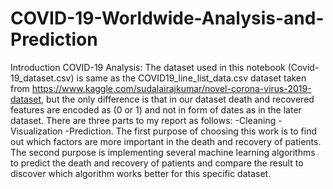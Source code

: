# COVID-19-Worldwide-Analysis-and-Prediction
Introduction  COVID-19 Analysis: The dataset used in this notebook (Covid-19_dataset.csv) is same as the COVID19_line_list_data.csv dataset taken from https://www.kaggle.com/sudalairajkumar/novel-corona-virus-2019-dataset, but the only difference is that in our dataset death and recovered features are encoded as (0 or 1) and not in form of dates as in the later dataset.  There are three parts to my report as follows:  -Cleaning -Visualization -Prediction. The first purpose of choosing this work is to find out which factors are more important in the death and recovery of patients.  The second purpose is implementing several machine learning algorithms to predict the death and recovery of patients and compare the result to discover which algorithm works better for this specific dataset.
